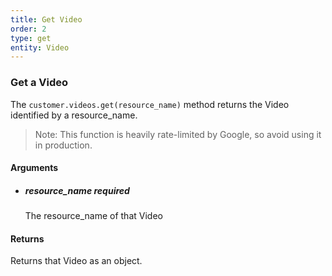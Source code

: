 ```yaml
---
title: Get Video 
order: 2
type: get
entity: Video 
---
```


### Get a Video 

The `customer.videos.get(resource_name)` method returns the Video identified by a resource_name. 

> Note: This function is heavily rate-limited by Google, so avoid using it in production.


#### Arguments

- ##### resource_name *required*
    The resource_name of that Video


#### Returns

Returns that Video as an object.
